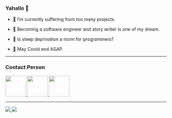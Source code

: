 ### Yahallo 👋

<!--
**NRZero1/NRZero1** is a ✨ _special_ ✨ repository because its `README.md` (this file) appears on your GitHub profile.

Here are some ideas to get you started:-->

- 🔭 I’m currently suffering from too many projects.

- 🌱 Becoming a software engineer and story writer is one of my dream.

- 🤔 Is sleep deprivation a norm for programmers?

- 🙏 May Covid end ASAP.
<!--- 🤔 I’m looking for help with my sleep deprivation because of my projects.-->
<!--- 📫 You can contact me by email: ronaldo.pangestu1@gmail.com or from my LinkedIn profile.-->
<!--- ⚡ Fun fact: my prefered nickname is NRZero, but GitHub won't permit me, so i add the number 1 (one) just for formality-->

<!--- 👯 I’m looking to collaborate on ...-->
<!--- 💬 Ask me about ...-->

<hr>
<h3>Contact Person</h3>

<div>
 <a href="mailto:ronaldo.pangestu1@gmail.com">
  <img src="https://img.icons8.com/fluent/2x/secured-letter.png" width="64" height="64">
 </a>
 
 <a href="https://www.linkedin.com/in/daniel-ronaldo-pangestu/">
  <img src="https://img.icons8.com/fluent/2x/linkedin.png" width="64" height="64">
 </a>
 
 <a href="https://discordapp.com/users/312428560155672588">
  <img src="https://www.freepnglogos.com/uploads/discord-logo-png/concours-discord-cartes-voeux-fortnite-france-6.png" width="64" height="64">
 </a>
</div>

<hr>

<div>
 <a href="https://github.com/NRZero1/NRZero1">
  <img src="https://github-readme-stats.vercel.app/api?username=NRZero1&count_private=true&show_icons=true&theme=great-gatsby">
 </a>

 <a hre="https://github.com/NRZero1/NRZero1">
  <img src="https://github-readme-stats.vercel.app/api/top-langs/?username=NRZero1&layout=compact&theme=midnight-purple&langs_count=8&count_private=true&hide=shaderlab">
 </a>
</div>
